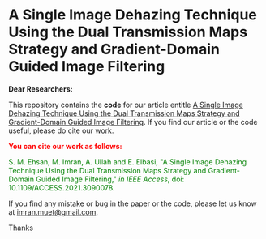 # A Single Image Dehazing Technique Using the Dual Transmission Maps Strategy and Gradient-Domain Guided Image Filtering

**Dear Researchers:**

This repository contains the **code** for our article entitle [A Single Image Dehazing Technique Using the Dual Transmission Maps Strategy and Gradient-Domain Guided Image Filtering](https://ieeexplore.ieee.org/document/9458242). If you find our article or the code useful, please do cite our [work](https://ieeexplore.ieee.org/document/9458242). 

<font color="red">**You can cite our work as follows:**</font>

<font color="green"> S. M. Ehsan, M. Imran, A. Ullah and E. Elbasi, "A Single Image Dehazing Technique Using the Dual Transmission Maps Strategy and Gradient-Domain Guided Image Filtering," *in IEEE Access*, doi: 10.1109/ACCESS.2021.3090078.
</font>

If you find any mistake or bug in the paper or the code, please let us know at imran.muet@gmail.com.

Thanks
